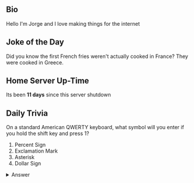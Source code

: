 ## Bio

Hello I'm Jorge and I love making things for the internet

## Joke of the Day

Did you know the first French fries weren't actually cooked in France? They were cooked in Greece.

## Home Server Up-Time

Its been **11 days** since this server shutdown


## Daily Trivia

On a standard American QWERTY keyboard, what symbol will you enter if you hold the shift key and press 1?
 1. Percent Sign
 2. Exclamation Mark
 3. Asterisk
 4. Dollar Sign

<details>
  <summary>Answer</summary>
  Exclamation Mark
</details>
